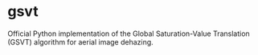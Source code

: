 # gsvt
Official Python implementation of the Global Saturation-Value Translation (GSVT) algorithm for aerial image dehazing.
